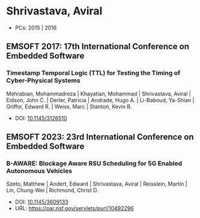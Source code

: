 # Shrivastava, Aviral

* PCs: 2015 | 2016

## EMSOFT 2017: 17th International Conference on Embedded Software

### Timestamp Temporal Logic (TTL) for Testing the Timing of Cyber-Physical Systems
Mehrabian, Mohammadreza | Khayatian, Mohammad | Shrivastava, Aviral | Eidson, John C. | Derler, Patricia | Andrade, Hugo A. | Li-Baboud, Ya-Shian | Griffor, Edward R. | Weiss, Marc | Stanton, Kevin B.
* DOI: [10.1145/3126510](https://doi.org/10.1145/3126510)

## EMSOFT 2023: 23rd International Conference on Embedded Software

### B-AWARE: Blockage Aware RSU Scheduling for 5G Enabled Autonomous Vehicles
Szeto, Matthew | Andert, Edward | Shrivastava, Aviral | Reisslein, Martin | Lin, Chung-Wei | Richmond, Christ D.
* DOI: [10.1145/3609133](https://doi.org/10.1145/3609133)
* URL: <https://par.nsf.gov/servlets/purl/10492296>

